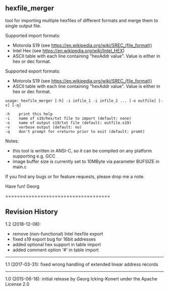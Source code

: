 hexfile_merger
-------------------

tool for importing multiple hexfiles of different formats and merge them to single output file.

Supported import formats: 
  - Motorola S19 (see https://en.wikipedia.org/wiki/SREC_(file_format))
  - Intel Hex (see https://en.wikipedia.org/wiki/Intel_HEX)
  - ASCII table with each line containing "hexAddr  value". Value is either in hex or dec format.

Supported export formats: 
  - Motorola S19 (see https://en.wikipedia.org/wiki/SREC_(file_format))
  - ASCII table with each line containing "hexAddr  value". Value is either in hex or dec format.


`usage: hexfile_merger [-h] -i infile_1 -i infile_2 ... [-o outfile] [-v] [-q]`

    -h    print this help
    -i    name of s19/hex/txt file to import (default: none)
    -o    name of output s19/txt file (default: outfile.s19)
    -v    verbose output (default: no)
    -q    don't prompt for <return> prior to exit (default: promt)


Notes:
  - this tool is written in ANSI-C, so it can be compiled on any platform supporting e.g. GCC
  - image buffer size is currently set to 10MByte via parameter BUFSIZE in main.c

If you find any bugs or for feature requests, please drop me a note.

Have fun!
Georg

====================================

Revision History
----------------

1.2 (2018-12-08): 
  - remove (non-functional) Intel hexfile export
  - fixed s19 export bug for 16bit addresses
  - added optional hex support in table import
  - added comment option '#' in table import

----------------

1.1 (2017-03-31): fixed wrong handling of extended linear address records

----------------

1.0 (2015-06-18): initial release by Georg Icking-Konert under the Apache License 2.0
